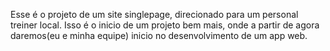 Esse é o projeto de um site singlepage, direcionado para um personal treiner local.
Isso é o inicio de um projeto bem mais, onde a partir de agora daremos(eu e minha equipe) inicio no desenvolvimento de um app web.
